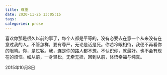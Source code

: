 ```yaml
---
title: 尊重
date: 2020-11-25 13:05:15
tags:
categories: prose
---
```

​		喜欢你那是很久以前的事了，每个人都是平等的，没有必要去在意一个从来没有在意过我的人。不管怎样，要有尊严，无论是活是死。你若冷眼相待，我便不再看你的眼睛。你，是过客。我，连是你的路人都不想。不认识你，就最好。也不会有现在的烦恼。如从前，一身轻松，无牵无挂，回到从前，体悟幸福与纯真。

2015年10月8日

